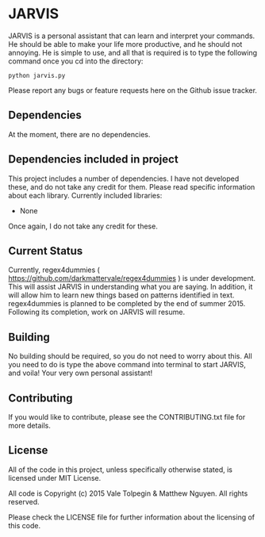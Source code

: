 # JARVIS

JARVIS is a personal assistant that can learn and interpret your commands. He should be able to make your life more productive, and he should not annoying. He is simple to use, and all that is required is to type the following command once you cd into the directory:

```
python jarvis.py
```

Please report any bugs or feature requests here on the Github issue tracker.

## Dependencies

At the moment, there are no dependencies.

## Dependencies included in project

This project includes a number of dependencies. I have not developed these, and do not take any credit for them. Please read specific information about each library. Currently included libraries:

- None

Once again, I do not take any credit for these.

## Current Status

Currently, regex4dummies ( https://github.com/darkmattervale/regex4dummies ) is under development. This will assist JARVIS in understanding what you are saying. In addition, it will allow him to learn new things based on patterns identified in text. regex4dummies is planned to be completed by the end of summer 2015. Following its completion, work on JARVIS will resume.

## Building

No building should be required, so you do not need to worry about this. All you need to do is type the above command into terminal to start JARVIS, and voila! Your very own personal assistant!

## Contributing

If you would like to contribute, please see the CONTRIBUTING.txt file for more details.

## License

All of the code in this project, unless specifically otherwise stated, is licensed under MIT License.

All code is Copyright (c) 2015 Vale Tolpegin & Matthew Nguyen. All rights reserved.

Please check the LICENSE file for further information about the licensing of this code.
